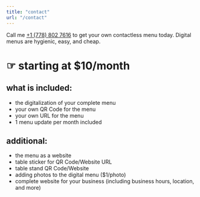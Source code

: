 ```yaml
---
title: "contact"
url: "/contact"
---
```


Call me [+1 (778) 802 7616](tel:+17788027616)  to get your own contactless menu today. Digital menus are hygienic, easy, and cheap.


# ☞ starting at $10/month


## what is included:

- the digitalization of your complete menu 
- your own QR Code for the menu
- your own URL for the menu
- 1 menu update per month included 


## additional:

- the menu as a website
- table sticker for QR Code/Website URL
- table stand QR Code/Website 
- adding photos to the digital menu ($1/photo)
- complete website for your business (including business hours, location, and more)
